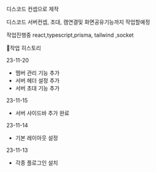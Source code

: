 디스코드 컨셉으로 제작

디스코드 서버컨셉, 초대, 캠연결및 화면공유기능까지 작업할예정

작업진행중 
react,typescript,prisma, tailwind  ,socket


📝작업 히스토리


23-11-20
- 멤버 관리 기능 추가
- 서버 헤더 설정 추가
- 서버 초대 기능 추가
  
23-11-15 
- 서버 사이드바 추가 완료
  
23-11-14
- 기본 레이아웃 설정
  
23-11-13
- 각종 플로그인 설치 
